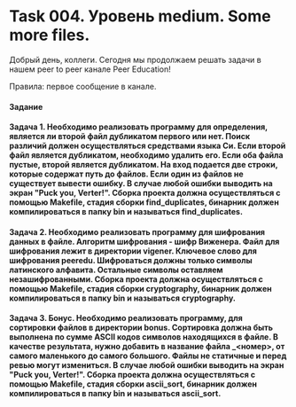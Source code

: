 # Task 004. Уровень medium. Some more files.
Добрый день, коллеги. Сегодня мы продолжаем решать задачи в нашем peer to peer канале Peer Education!

Правила: первое сообщение в канале.

#### Задание

#### Задача 1. Необходимо реализовать программу для определения, является ли второй файл дубликатом первого или нет. Поиск различий должен осуществляться средствами языка Си. Если второй файл является дубликатом, необходимо удалить его. Если оба файла пустые, второй является дубликатом. На вход подается две строки, которые содержат путь до файлов. Если один из файлов не существует вывести ошибку. В случае любой ошибки выводить на экран "Puck you, Verter!". Сборка проекта должна осуществляться с помощью Makefile, стадия сборки find_duplicates, бинарник должен компилироваться в папку bin и называться find_duplicates.

#### Задача 2. Необходимо реализовать программу для шифрования данных в файле. Алгоритм шифрования - шифр Виженера. Файл для шифрования лежит в директории vigener. Ключевое слово для шифрования peeredu. Шифроваться должны только символы латинского алфавита. Остальные символы оставляем незашифрованными. Сборка проекта должна осуществляться с помощью Makefile, стадия сборки cryptography, бинарник должен компилироваться в папку bin и называться cryptography.


#### Задача 3. Бонус. Необходимо реализовать программу, для сортировки файлов в директории bonus. Сортировка должна быть выполнена по сумме ASCII кодов символов находящихся в файле. В качестве результата, нужно добавить в название файла _<номер>, от самого маленького до самого большого. Файлы не статичные и перед ревью могут измениться. В случае любой ошибки выводить на экран "Puck you, Verter!". Сборка проекта должна осуществляться с помощью Makefile, стадия сборки ascii_sort, бинарник должен компилироваться в папку bin и называться ascii_sort.  
